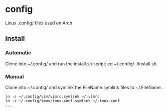 config
======

Linux .config/ files used on Arch

## Install

### Automatic
Clone into ~/.config/ and run the install.sh script:
    cd ~/.config/
    ./install.sh

### Manual
Clone into ~/.config/ and symlink the FileName.symlink files to ~/.FileName.

    ln -s ~/.config/vim/vimrc.symlink ~/.vimrc
    ln -s ~/.config/tmux/tmux.conf.symlink ~/.tmux.conf
    ...
